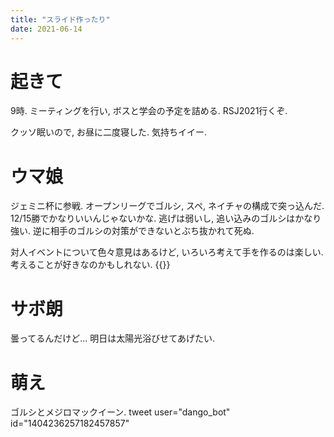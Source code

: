 ```yaml
---
title: "スライド作ったり"
date: 2021-06-14
---
```


# 起きて
9時. ミーティングを行い, ボスと学会の予定を詰める. RSJ2021行くぞ.

クッソ眠いので, お昼に二度寝した. 気持ちイイー.

# ウマ娘
ジェミニ杯に参戦. オープンリーグでゴルシ, スペ, ネイチャの構成で突っ込んだ.
12/15勝でかなりいいんじゃないかな. 逃げは弱いし, 追い込みのゴルシはかなり強い. 逆に相手のゴルシの対策ができないとぶち抜かれて死ぬ.

対人イベントについて色々意見はあるけど, いろいろ考えて手を作るのは楽しい. 考えることが好きなのかもしれない.
{{<tweet user="dango_bot" id="1404284718628020231">}}

# サボ朗
曇ってるんだけど... 明日は太陽光浴びせてあげたい.

# 萌え
ゴルシとメジロマックイーン.
tweet user="dango_bot" id="1404236257182457857"
